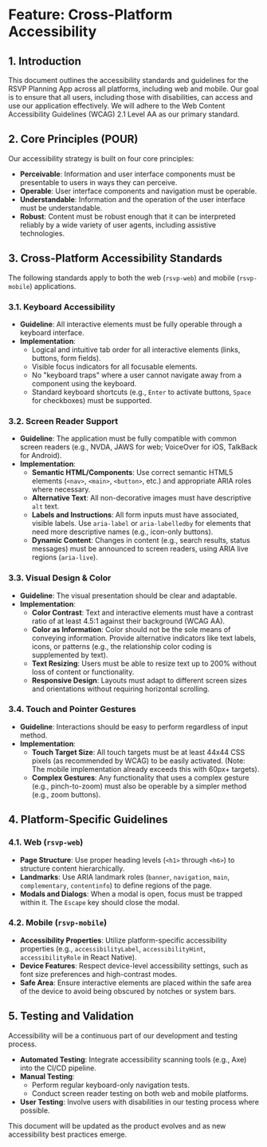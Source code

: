 # Feature: Cross-Platform Accessibility

## 1. Introduction

This document outlines the accessibility standards and guidelines for the RSVP Planning App across all platforms, including web and mobile. Our goal is to ensure that all users, including those with disabilities, can access and use our application effectively. We will adhere to the Web Content Accessibility Guidelines (WCAG) 2.1 Level AA as our primary standard.

## 2. Core Principles (POUR)

Our accessibility strategy is built on four core principles:

*   **Perceivable**: Information and user interface components must be presentable to users in ways they can perceive.
*   **Operable**: User interface components and navigation must be operable.
*   **Understandable**: Information and the operation of the user interface must be understandable.
*   **Robust**: Content must be robust enough that it can be interpreted reliably by a wide variety of user agents, including assistive technologies.

## 3. Cross-Platform Accessibility Standards

The following standards apply to both the web (`rsvp-web`) and mobile (`rsvp-mobile`) applications.

### 3.1. Keyboard Accessibility
*   **Guideline**: All interactive elements must be fully operable through a keyboard interface.
*   **Implementation**:
    *   Logical and intuitive tab order for all interactive elements (links, buttons, form fields).
    *   Visible focus indicators for all focusable elements.
    *   No "keyboard traps" where a user cannot navigate away from a component using the keyboard.
    *   Standard keyboard shortcuts (e.g., `Enter` to activate buttons, `Space` for checkboxes) must be supported.

### 3.2. Screen Reader Support
*   **Guideline**: The application must be fully compatible with common screen readers (e.g., NVDA, JAWS for web; VoiceOver for iOS, TalkBack for Android).
*   **Implementation**:
    *   **Semantic HTML/Components**: Use correct semantic HTML5 elements (`<nav>`, `<main>`, `<button>`, etc.) and appropriate ARIA roles where necessary.
    *   **Alternative Text**: All non-decorative images must have descriptive `alt` text.
    *   **Labels and Instructions**: All form inputs must have associated, visible labels. Use `aria-label` or `aria-labelledby` for elements that need more descriptive names (e.g., icon-only buttons).
    *   **Dynamic Content**: Changes in content (e.g., search results, status messages) must be announced to screen readers, using ARIA live regions (`aria-live`).

### 3.3. Visual Design & Color
*   **Guideline**: The visual presentation should be clear and adaptable.
*   **Implementation**:
    *   **Color Contrast**: Text and interactive elements must have a contrast ratio of at least 4.5:1 against their background (WCAG AA).
    *   **Color as Information**: Color should not be the sole means of conveying information. Provide alternative indicators like text labels, icons, or patterns (e.g., the relationship color coding is supplemented by text).
    *   **Text Resizing**: Users must be able to resize text up to 200% without loss of content or functionality.
    *   **Responsive Design**: Layouts must adapt to different screen sizes and orientations without requiring horizontal scrolling.

### 3.4. Touch and Pointer Gestures
*   **Guideline**: Interactions should be easy to perform regardless of input method.
*   **Implementation**:
    *   **Touch Target Size**: All touch targets must be at least 44x44 CSS pixels (as recommended by WCAG) to be easily activated. (Note: The mobile implementation already exceeds this with 60px+ targets).
    *   **Complex Gestures**: Any functionality that uses a complex gesture (e.g., pinch-to-zoom) must also be operable by a simpler method (e.g., zoom buttons).

## 4. Platform-Specific Guidelines

### 4.1. Web (`rsvp-web`)
*   **Page Structure**: Use proper heading levels (`<h1>` through `<h6>`) to structure content hierarchically.
*   **Landmarks**: Use ARIA landmark roles (`banner`, `navigation`, `main`, `complementary`, `contentinfo`) to define regions of the page.
*   **Modals and Dialogs**: When a modal is open, focus must be trapped within it. The `Escape` key should close the modal.

### 4.2. Mobile (`rsvp-mobile`)
*   **Accessibility Properties**: Utilize platform-specific accessibility properties (e.g., `accessibilityLabel`, `accessibilityHint`, `accessibilityRole` in React Native).
*   **Device Features**: Respect device-level accessibility settings, such as font size preferences and high-contrast modes.
*   **Safe Area**: Ensure interactive elements are placed within the safe area of the device to avoid being obscured by notches or system bars.

## 5. Testing and Validation

Accessibility will be a continuous part of our development and testing process.
*   **Automated Testing**: Integrate accessibility scanning tools (e.g., Axe) into the CI/CD pipeline.
*   **Manual Testing**:
    *   Perform regular keyboard-only navigation tests.
    *   Conduct screen reader testing on both web and mobile platforms.
*   **User Testing**: Involve users with disabilities in our testing process where possible.

This document will be updated as the product evolves and as new accessibility best practices emerge.